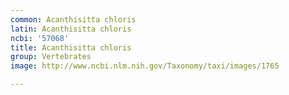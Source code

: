 ```yaml
---
common: Acanthisitta chloris
latin: Acanthisitta chloris
ncbi: '57068'
title: Acanthisitta chloris
group: Vertebrates
image: http://www.ncbi.nlm.nih.gov/Taxonomy/taxi/images/1765

---
```

